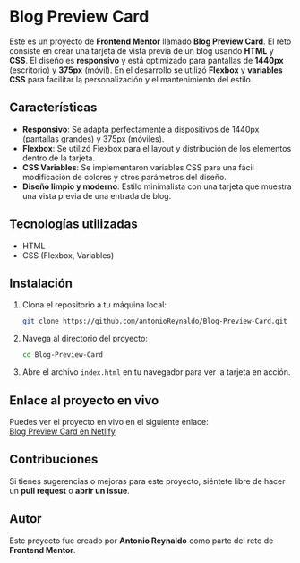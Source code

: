 # Blog Preview Card

Este es un proyecto de **Frontend Mentor** llamado **Blog Preview Card**. El reto consiste en crear una tarjeta de vista previa de un blog usando **HTML** y **CSS**. El diseño es **responsivo** y está optimizado para pantallas de **1440px** (escritorio) y **375px** (móvil). En el desarrollo se utilizó **Flexbox** y **variables CSS** para facilitar la personalización y el mantenimiento del estilo.

## Características

- **Responsivo**: Se adapta perfectamente a dispositivos de 1440px (pantallas grandes) y 375px (móviles).
- **Flexbox**: Se utilizó Flexbox para el layout y distribución de los elementos dentro de la tarjeta.
- **CSS Variables**: Se implementaron variables CSS para una fácil modificación de colores y otros parámetros del diseño.
- **Diseño limpio y moderno**: Estilo minimalista con una tarjeta que muestra una vista previa de una entrada de blog.

## Tecnologías utilizadas

- HTML
- CSS (Flexbox, Variables)

## Instalación

1. Clona el repositorio a tu máquina local:
   ```bash
   git clone https://github.com/antonioReynaldo/Blog-Preview-Card.git
   ```
2. Navega al directorio del proyecto:

   ```bash
   cd Blog-Preview-Card
   ```

3. Abre el archivo `index.html` en tu navegador para ver la tarjeta en acción.

## Enlace al proyecto en vivo

Puedes ver el proyecto en vivo en el siguiente enlace:  
[Blog Preview Card en Netlify](https://proyect-blog-preview-card.netlify.app/)

## Contribuciones

Si tienes sugerencias o mejoras para este proyecto, siéntete libre de hacer un **pull request** o **abrir un issue**.

## Autor

Este proyecto fue creado por **Antonio Reynaldo** como parte del reto de **Frontend Mentor**.
